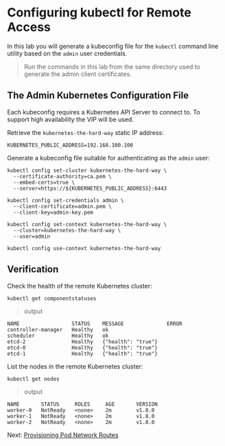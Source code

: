 # Configuring kubectl for Remote Access

In this lab you will generate a kubeconfig file for the `kubectl` command line utility based on the `admin` user credentials.

> Run the commands in this lab from the same directory used to generate the admin client certificates.

## The Admin Kubernetes Configuration File

Each kubeconfig requires a Kubernetes API Server to connect to. To support high availability the VIP will be used.

Retrieve the `kubernetes-the-hard-way` static IP address:

```
KUBERNETES_PUBLIC_ADDRESS=192.168.100.100
```

Generate a kubeconfig file suitable for authenticating as the `admin` user:

```
kubectl config set-cluster kubernetes-the-hard-way \
  --certificate-authority=ca.pem \
  --embed-certs=true \
  --server=https://${KUBERNETES_PUBLIC_ADDRESS}:6443
```

```
kubectl config set-credentials admin \
  --client-certificate=admin.pem \
  --client-key=admin-key.pem
```

```
kubectl config set-context kubernetes-the-hard-way \
  --cluster=kubernetes-the-hard-way \
  --user=admin
```

```
kubectl config use-context kubernetes-the-hard-way
```

## Verification

Check the health of the remote Kubernetes cluster:

```
kubectl get componentstatuses
```

> output

```
NAME                 STATUS    MESSAGE              ERROR
controller-manager   Healthy   ok
scheduler            Healthy   ok
etcd-2               Healthy   {"health": "true"}
etcd-0               Healthy   {"health": "true"}
etcd-1               Healthy   {"health": "true"}
```

List the nodes in the remote Kubernetes cluster:

```
kubectl get nodes
```

> output

```
NAME       STATUS     ROLES     AGE       VERSION
worker-0   NotReady   <none>    2m        v1.8.0
worker-1   NotReady   <none>    2m        v1.8.0
worker-2   NotReady   <none>    2m        v1.8.0
```

Next: [Provisioning Pod Network Routes](11-pod-network-routes.md)
